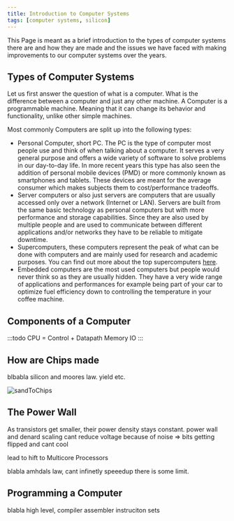 ```yaml
---
title: Introduction to Computer Systems
tags: [computer systems, silicon]
---
```


This Page is meant as a brief introduction to the types of computer systems there are and how they are made and the issues we have faced with making improvements to our computer systems over the years.

## Types of Computer Systems

Let us first answer the question of what is a computer. What is the difference between a computer and just any other machine. A Computer is a programmable machine. Meaning that it can change its behavior and functionality, unlike other simple machines.

Most commonly Computers are split up into the following types:

- Personal Computer, short PC. The PC is the type of computer most people use and think of when talking about a computer. It serves a very general purpose and offers a wide variety of software to solve problems in our day-to-day life. In more recent years this type has also seen the addition of personal mobile devices (PMD) or more commonly known as smartphones and tablets. These devices are meant for the average consumer which makes subjects them to cost/performance tradeoffs.
- Server computers or also just servers are computers that are usually accessed only over a network (Internet or LAN). Servers are built from the same basic technology as personal computers but with more performance and storage capabilities. Since they are also used by multiple people and are used to communicate between different applications and/or networks they have to be reliable to mitigate downtime.
- Supercomputers, these computers represent the peak of what can be done with computers and are mainly used for research and academic purposes. You can find out more about the top supercomputers [here](https://www.top500.org/).
- Embedded computers are the most used computers but people would never think so as they are usually hidden. They have a very wide range of applications and performances for example being part of your car to optimize fuel efficiency down to controlling the temperature in your coffee machine.

## Components of a Computer

:::todo
CPU = Control + Datapath
Memory
IO
:::

## How are Chips made

blbabla silicon and moores law. yield etc.

![sandToChips](/img/programming/sandToChips.png)

## The Power Wall

As transistors get smaller, their power density stays constant. power wall and denard scaling
cant reduce voltage because of noise => bits getting flipped and cant cool

lead to hift to Multicore Processors

blabla amhdals law, cant infinetly speeedup there is some limit.

## Programming a Computer

blabla high level, compiler assembler instruciton sets
